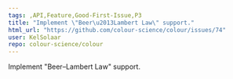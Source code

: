 ```yaml
---
tags: ,API,Feature,Good-First-Issue,P3
title: "Implement \"Beer\u2013Lambert Law\" support."
html_url: "https://github.com/colour-science/colour/issues/74"
user: KelSolaar
repo: colour-science/colour
---
```


Implement "Beer–Lambert Law" support.